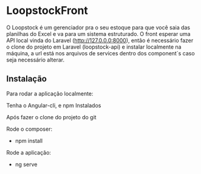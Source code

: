 # LoopstockFront

O Loopstock é um gerenciador pra o seu estoque para que você saia das planilhas do Excel e va para um sistema estruturado. O front esperar uma API local vinda do Laravel (http://127.0.0.0:8000), então é necessário fazer o clone do projeto em Laravel (loopstock-api) e instalar localmente na máquina, a url está nos arquivos de services dentro dos component´s caso seja necessário alterar.


## Instalação

Para rodar a aplicação localmente:

Tenha o Angular-cli, e npm Instalados

Após fazer o clone do projeto do git

Rode o composer:

- npm install

Rode a aplicação:

- ng serve
